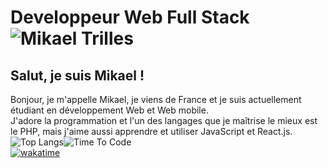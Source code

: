 # Developpeur Web Full Stack![Mikael Trilles](https://github-readme-stats.vercel.app/api?username=mikaeltrilles&show_icons=true)

## Salut, je suis Mikael !

Bonjour, je m'appelle Mikael, je viens de France et je suis actuellement étudiant en développement Web et Web mobile.  
J'adore la programmation et l'un des langages que je maîtrise le mieux est le PHP, mais j'aime aussi apprendre et utiliser JavaScript et React.js.
![Top Langs](https://github-readme-stats.vercel.app/api/top-langs/?username=mikaeltrilles&layout=compact)![Time To Code](https://github-readme-stats.vercel.app/api/wakatime?username=mikaeltrilles)  
[![wakatime](https://wakatime.com/badge/user/933ebfa6-42e4-4a54-b3fc-658e9f1ab22f.svg)](https://wakatime.com/@933ebfa6-42e4-4a54-b3fc-658e9f1ab22f)
